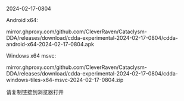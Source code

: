 2024-02-17-0804

Android x64:

mirror.ghproxy.com/github.com/CleverRaven/Cataclysm-DDA/releases/download/cdda-experimental-2024-02-17-0804/cdda-android-x64-2024-02-17-0804.apk

Windows x64 msvc:

mirror.ghproxy.com/github.com/CleverRaven/Cataclysm-DDA/releases/download/cdda-experimental-2024-02-17-0804/cdda-windows-tiles-x64-msvc-2024-02-17-0804.zip

请复制链接到浏览器打开

